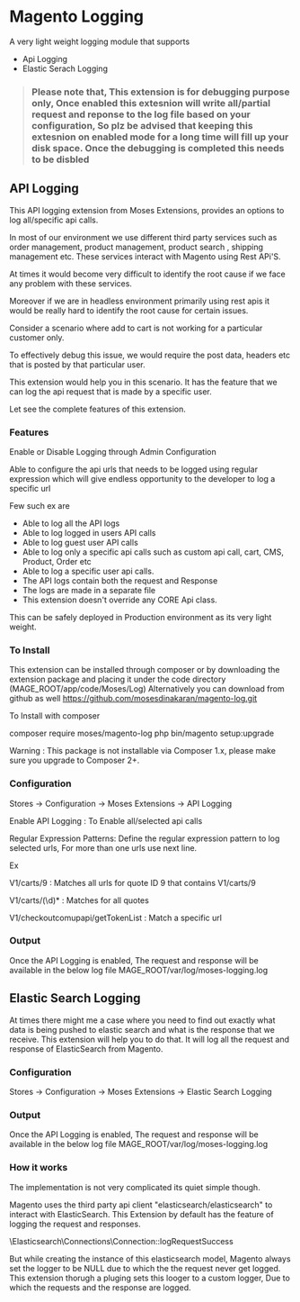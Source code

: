 # Magento Logging

A very light weight logging module that supports
- Api Logging
- Elastic Serach Logging



> ### Please note that, This extension is for debugging purpose only, Once enabled this extesnion will write all/partial request and reponse to the log file based on your configuration, So plz be advised that keeping this extesnion on enabled mode for a long time will fill up your disk space. Once the debugging is completed this needs to be disbled


## API Logging

This API logging extension from Moses Extensions, provides an options to log all/specific api calls.

In most of our environment we use different third party services such as order management, product management, product search , shipping management etc. These services interact with Magento using Rest APi'S. 

At times it would become very difficult to identify the root cause if we face any problem with these services.

Moreover if we are in headless environment primarily using rest apis it would be really hard to identify the root cause for certain issues. 

Consider a scenario where add to cart is not working for a particular customer only. 

To effectively debug this issue, we would require the post data, headers etc that is posted by that particular user.

This extension would help you in this scenario. It has the feature that we can log the api request that is made by a specific user.

Let see the complete features of this extension.

### Features
Enable or Disable Logging through Admin Configuration

Able to configure the api urls that needs to be logged using regular expression which will give endless opportunity to the developer to log a specific url

Few such ex are

- Able to log all the API logs
- Able to log logged in users API calls
- Able to log guest user API calls
- Able to log only a specific api calls such as custom api call, cart, CMS, Product, Order etc
- Able to log a specific user api calls.
- The API logs contain both the request and Response
- The logs are made in a separate file 
- This extension doesn't override any CORE Api class.

This can be safely deployed in Production environment as its very light weight.

### To Install

This extension can be installed through composer or by downloading the extension package and placing it under the code directory (MAGE_ROOT/app/code/Moses/Log)
Alternatively you can download from github as well https://github.com/mosesdinakaran/magento-log.git

To Install with composer

composer require moses/magento-log
php bin/magento setup:upgrade

Warning : This package is not installable via Composer 1.x, please make sure you upgrade to Composer 2+.

### Configuration
Stores -> Configuration -> Moses Extensions -> API Logging

Enable API Logging : To Enable all/selected api calls

Regular Expression Patterns: Define the regular expression pattern to log selected urls, For more than one urls use next line.

Ex

V1/carts/9 :  Matches all urls for quote ID 9 that contains V1/carts/9

V1/carts/(\d)* : Matches for all quotes

V1/checkoutcomupapi/getTokenList : Match a specific url

### Output

Once the API Logging is enabled, The request and response will be available in the below log file
MAGE_ROOT/var/log/moses-logging.log

## Elastic Search Logging

At times there might me a case where you need to find out exactly what data is being pushed to elastic search and what is the response that we receive.
This extension will help you to do that.
It will log all the request and response of ElasticSearch from Magento.

### Configuration
Stores -> Configuration -> Moses Extensions -> Elastic Search Logging

### Output

Once the API Logging is enabled, The request and response will be available in the below log file
MAGE_ROOT/var/log/moses-logging.log

### How it works
The implementation is not very complicated its quiet simple though.

Magento uses the third party api client "elasticsearch/elasticsearch" to interact with ElasticSearch. This Extension by default has the feature of logging the request and responses.

\Elasticsearch\Connections\Connection::logRequestSuccess

But while creating the instance of this elasticsearch model, Magento always set the logger to be NULL due to which the the request never get logged.
This extension thorugh a pluging sets this looger to a custom logger, Due to which the requests and the response are logged.


